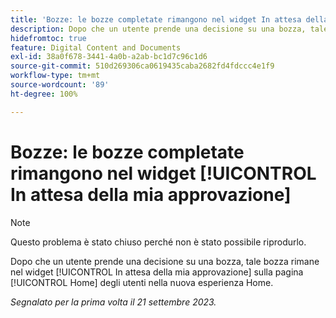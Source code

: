 ```yaml
---
title: 'Bozze: le bozze completate rimangono nel widget In attesa della mia approvazione'
description: Dopo che un utente prende una decisione su una bozza, tale bozza rimane nel widget [!UICONTROL In attesa della mia approvazione] sulla pagina [!UICONTROL Home] degli utenti nella nuova esperienza Home.
hidefromtoc: true
feature: Digital Content and Documents
exl-id: 38a0f678-3441-4a0b-a2ab-bc1d7c96c1d6
source-git-commit: 510d269306ca0619435caba2682fd4fdccc4e1f9
workflow-type: tm+mt
source-wordcount: '89'
ht-degree: 100%

---
```


# Bozze: le bozze completate rimangono nel widget [!UICONTROL In attesa della mia approvazione]

>[!NOTE]
>
>Questo problema è stato chiuso perché non è stato possibile riprodurlo.

Dopo che un utente prende una decisione su una bozza, tale bozza rimane nel widget [!UICONTROL In attesa della mia approvazione] sulla pagina [!UICONTROL Home] degli utenti nella nuova esperienza Home.

_Segnalato per la prima volta il 21 settembre 2023._
